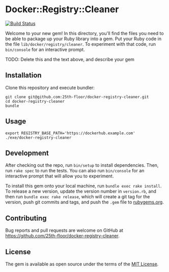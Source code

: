 # Docker::Registry::Cleaner

[![Build Status](https://travis-ci.org/25th-floor/docker-registry-cleaner.svg?branch=master)](https://travis-ci.org/25th-floor/docker-registry-cleaner)

Welcome to your new gem! In this directory, you'll find the files you need to be able to package up your Ruby library into a gem. Put your Ruby code in the file `lib/docker/registry/cleaner`. To experiment with that code, run `bin/console` for an interactive prompt.

TODO: Delete this and the text above, and describe your gem

## Installation

Clone this repository and execute bundler:

```
git clone git@github.com:25th-floor/docker-registry-cleaner.git
cd docker-registry-cleaner
bundle
```

## Usage

```
export REGISTRY_BASE_PATH='https://dockerhub.example.com'
./exe/docker-registry-cleaner
```

## Development

After checking out the repo, run `bin/setup` to install dependencies. Then, run `rake spec` to run the tests. You can also run `bin/console` for an interactive prompt that will allow you to experiment.

To install this gem onto your local machine, run `bundle exec rake install`. To release a new version, update the version number in `version.rb`, and then run `bundle exec rake release`, which will create a git tag for the version, push git commits and tags, and push the `.gem` file to [rubygems.org](https://rubygems.org).

## Contributing

Bug reports and pull requests are welcome on GitHub at https://github.com/25th-floor/docker-registry-cleaner.

## License

The gem is available as open source under the terms of the [MIT License](http://opensource.org/licenses/MIT).
